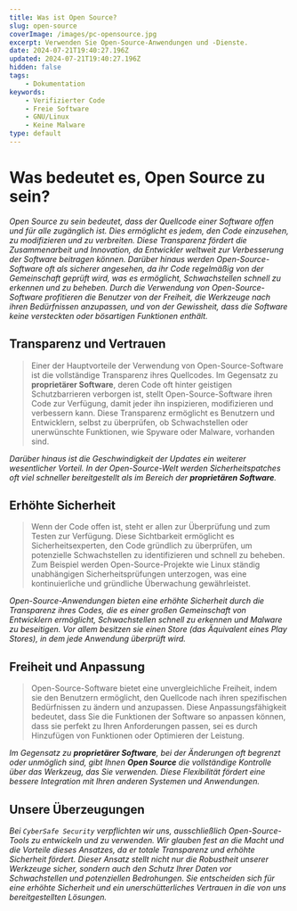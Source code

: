 ```yaml
---
title: Was ist Open Source?
slug: open-source
coverImage: /images/pc-opensource.jpg
excerpt: Verwenden Sie Open-Source-Anwendungen und -Dienste.
date: 2024-07-21T19:40:27.196Z
updated: 2024-07-21T19:40:27.196Z
hidden: false
tags:
    - Dokumentation
keywords:
    - Verifizierter Code
    - Freie Software
    - GNU/Linux
    - Keine Malware
type: default
---
```

<script>
  import Callout from "$lib/components/molecules/Callout.svelte";
  import CodeBlock from "$lib/components/molecules/CodeBlock.svelte";
  import Image from "$lib/components/atoms/Image.svelte";
</script>

# Was bedeutet es, Open Source zu sein?
<Callout type="info">

 *Open Source zu sein bedeutet, dass der Quellcode einer Software offen und für alle zugänglich ist. Dies ermöglicht es jedem, den Code einzusehen, zu modifizieren und zu verbreiten. Diese Transparenz fördert die Zusammenarbeit und Innovation, da Entwickler weltweit zur Verbesserung der Software beitragen können. Darüber hinaus werden Open-Source-Software oft als sicherer angesehen, da ihr Code regelmäßig von der Gemeinschaft geprüft wird, was es ermöglicht, Schwachstellen schnell zu erkennen und zu beheben. Durch die Verwendung von Open-Source-Software profitieren die Benutzer von der Freiheit, die Werkzeuge nach ihren Bedürfnissen anzupassen, und von der Gewissheit, dass die Software keine versteckten oder bösartigen Funktionen enthält.*

</Callout>

## Transparenz und Vertrauen

> Einer der Hauptvorteile der Verwendung von Open-Source-Software ist die vollständige Transparenz ihres Quellcodes. Im Gegensatz zu **proprietärer Software**, deren Code oft hinter geistigen Schutzbarrieren verborgen ist, stellt Open-Source-Software ihren Code zur Verfügung, damit jeder ihn inspizieren, modifizieren und verbessern kann. Diese Transparenz ermöglicht es Benutzern und Entwicklern, selbst zu überprüfen, ob Schwachstellen oder unerwünschte Funktionen, wie Spyware oder Malware, vorhanden sind.

<Callout type="success">

*Darüber hinaus ist die Geschwindigkeit der Updates ein weiterer wesentlicher Vorteil. In der Open-Source-Welt werden Sicherheitspatches oft viel schneller bereitgestellt als im Bereich der **proprietären Software**.*

</Callout>

## Erhöhte Sicherheit

> Wenn der Code offen ist, steht er allen zur Überprüfung und zum Testen zur Verfügung. Diese Sichtbarkeit ermöglicht es Sicherheitsexperten, den Code gründlich zu überprüfen, um potenzielle Schwachstellen zu identifizieren und schnell zu beheben. Zum Beispiel werden Open-Source-Projekte wie Linux ständig unabhängigen Sicherheitsprüfungen unterzogen, was eine kontinuierliche und gründliche Überwachung gewährleistet.

<Callout type="success">

*Open-Source-Anwendungen bieten eine erhöhte Sicherheit durch die Transparenz ihres Codes, die es einer großen Gemeinschaft von Entwicklern ermöglicht, Schwachstellen schnell zu erkennen und Malware zu beseitigen. Vor allem besitzen sie einen Store (das Äquivalent eines Play Stores), in dem jede Anwendung überprüft wird.*

</Callout>

## Freiheit und Anpassung

> Open-Source-Software bietet eine unvergleichliche Freiheit, indem sie den Benutzern ermöglicht, den Quellcode nach ihren spezifischen Bedürfnissen zu ändern und anzupassen. Diese Anpassungsfähigkeit bedeutet, dass Sie die Funktionen der Software so anpassen können, dass sie perfekt zu Ihren Anforderungen passen, sei es durch Hinzufügen von Funktionen oder Optimieren der Leistung.

<Callout type="success">

*Im Gegensatz zu **proprietärer Software**, bei der Änderungen oft begrenzt oder unmöglich sind, gibt Ihnen **Open Source** die vollständige Kontrolle über das Werkzeug, das Sie verwenden. Diese Flexibilität fördert eine bessere Integration mit Ihren anderen Systemen und Anwendungen.*

</Callout>

## Unsere Überzeugungen

<Callout type="info">

*Bei `CyberSafe Security` verpflichten wir uns, ausschließlich Open-Source-Tools zu entwickeln und zu verwenden. Wir glauben fest an die Macht und die Vorteile dieses Ansatzes, da er totale Transparenz und erhöhte Sicherheit fördert. Dieser Ansatz stellt nicht nur die Robustheit unserer Werkzeuge sicher, sondern auch den Schutz Ihrer Daten vor Schwachstellen und potenziellen Bedrohungen. Sie entscheiden sich für eine erhöhte Sicherheit und ein unerschütterliches Vertrauen in die von uns bereitgestellten Lösungen.*

</Callout>
